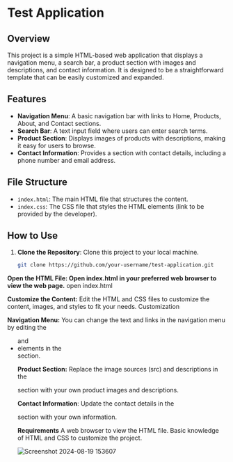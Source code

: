 # Test Application

## Overview
This project is a simple HTML-based web application that displays a navigation menu, a search bar, a product section with images and descriptions, and contact information. It is designed to be a straightforward template that can be easily customized and expanded.

## Features
- **Navigation Menu**: A basic navigation bar with links to Home, Products, About, and Contact sections.
- **Search Bar**: A text input field where users can enter search terms.
- **Product Section**: Displays images of products with descriptions, making it easy for users to browse.
- **Contact Information**: Provides a section with contact details, including a phone number and email address.

## File Structure
- `index.html`: The main HTML file that structures the content.
- `index.css`: The CSS file that styles the HTML elements (link to be provided by the developer).

## How to Use
1. **Clone the Repository**: Clone this project to your local machine.
   ```bash
   git clone https://github.com/your-username/test-application.git
   
**Open the HTML File: Open index.html in your preferred web browser to view the web page.**
open index.html

**Customize the Content:** Edit the HTML and CSS files to customize the content, images, and styles to fit your needs.
Customization

**Navigation Menu:** You can change the text and links in the navigation menu by editing the <ul> and <li> elements in the <nav> section.

**Product Section:** Replace the image sources (src) and descriptions in the <div class="image"> section with your own product images and descriptions.

**Contact Information**: Update the contact details in the <div class="contact"> section with your own information.

**Requirements**
A web browser to view the HTML file.
Basic knowledge of HTML and CSS to customize the project.

![Screenshot 2024-08-19 153607](https://github.com/user-attachments/assets/ffdf1aa6-8c09-4058-bcf1-a0cb6e59efac)
